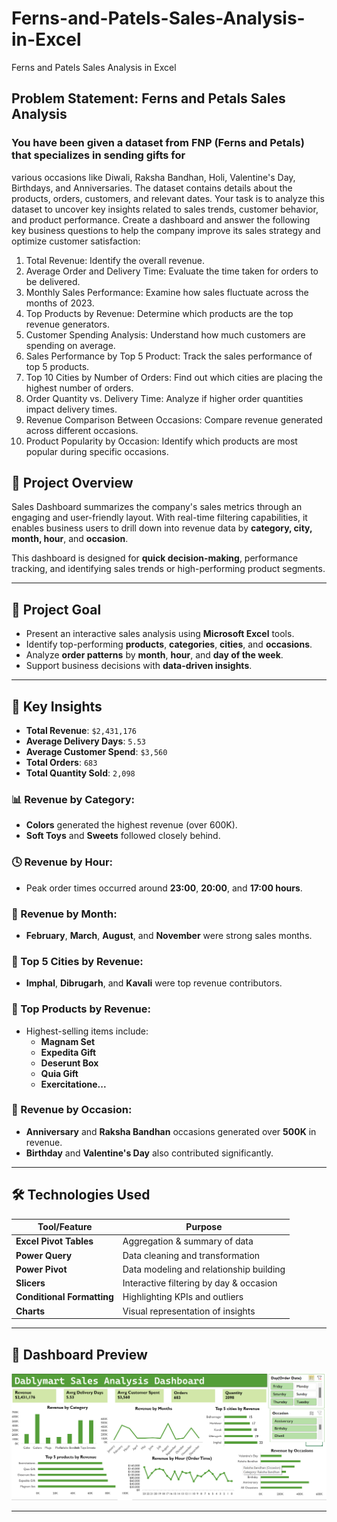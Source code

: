 # Ferns-and-Patels-Sales-Analysis-in-Excel
Ferns and Patels Sales Analysis in Excel

## Problem Statement: Ferns and Petals Sales Analysis

### You have been given a dataset from FNP (Ferns and Petals) that specializes in sending gifts for
various occasions like Diwali, Raksha Bandhan, Holi, Valentine's Day, Birthdays, and
Anniversaries. The dataset contains details about the products, orders, customers, and relevant
dates. Your task is to analyze this dataset to uncover key insights related to sales trends,
customer behavior, and product performance.
Create a dashboard and answer the following key business questions to help the company
improve its sales strategy and optimize customer satisfaction:

1. Total Revenue: Identify the overall revenue.
2. Average Order and Delivery Time: Evaluate the time taken for orders to be delivered.
3. Monthly Sales Performance: Examine how sales fluctuate across the months of 2023.
4. Top Products by Revenue: Determine which products are the top revenue generators.
5. Customer Spending Analysis: Understand how much customers are spending on
average.
6. Sales Performance by Top 5 Product: Track the sales performance of top 5 products.
7. Top 10 Cities by Number of Orders: Find out which cities are placing the highest
number of orders.
8. Order Quantity vs. Delivery Time: Analyze if higher order quantities impact delivery
times.
9. Revenue Comparison Between Occasions: Compare revenue generated across
different occasions.
10. Product Popularity by Occasion: Identify which products are most popular during
specific occasions.







## 🧩 Project Overview

 Sales Dashboard summarizes the company's sales metrics through an engaging and user-friendly layout. With real-time filtering capabilities, it enables business users to drill down into revenue data by **category, city, month, hour**, and **occasion**.

This dashboard is designed for **quick decision-making**, performance tracking, and identifying sales trends or high-performing product segments.

---

## 🎯 Project Goal

- Present an interactive sales analysis using **Microsoft Excel** tools.
- Identify top-performing **products**, **categories**, **cities**, and **occasions**.
- Analyze **order patterns** by **month**, **hour**, and **day of the week**.
- Support business decisions with **data-driven insights**.

---

## 📌 Key Insights

- **Total Revenue**: `$2,431,176`
- **Average Delivery Days**: `5.53`
- **Average Customer Spend**: `$3,560`
- **Total Orders**: `683`
- **Total Quantity Sold**: `2,098`

### 📊 Revenue by Category:
- **Colors** generated the highest revenue (over 600K).
- **Soft Toys** and **Sweets** followed closely behind.

### 🕓 Revenue by Hour:
- Peak order times occurred around **23:00**, **20:00**, and **17:00 hours**.

### 📅 Revenue by Month:
- **February**, **March**, **August**, and **November** were strong sales months.

### 🌇 Top 5 Cities by Revenue:
- **Imphal**, **Dibrugarh**, and **Kavali** were top revenue contributors.

### 🎁 Top Products by Revenue:
- Highest-selling items include:
  - **Magnam Set**
  - **Expedita Gift**
  - **Deserunt Box**
  - **Quia Gift**
  - **Exercitatione...**

### 🎉 Revenue by Occasion:
- **Anniversary** and **Raksha Bandhan** occasions generated over **500K** in revenue.
- **Birthday** and **Valentine's Day** also contributed significantly.

---

## 🛠️ Technologies Used

| Tool/Feature           | Purpose                                |
|------------------------|----------------------------------------|
| **Excel Pivot Tables** | Aggregation & summary of data          |
| **Power Query**        | Data cleaning and transformation       |
| **Power Pivot**        | Data modeling and relationship building|
| **Slicers**            | Interactive filtering by day & occasion|
| **Conditional Formatting** | Highlighting KPIs and outliers    |
| **Charts**             | Visual representation of insights      |

---

## 📂 Dashboard Preview

![Dablymart Sales Dashboard](Dashbooard.png)

---
